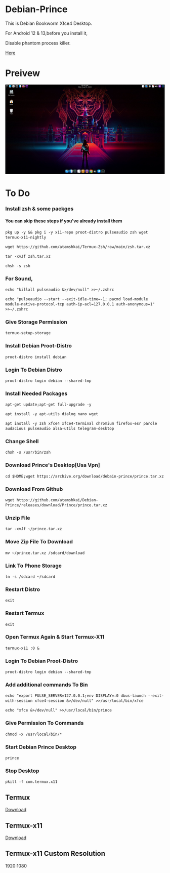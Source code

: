 # Debian-Prince

This is Debian Bookworm Xfce4 Desktop.

For Android 12 & 13,before you install it,

Disable phantom process killer. 

[Here](https://github.com/atamshkai/Phantom-Process-Killer/tree/main) 
# Preivew

![](https://raw.githubusercontent.com/atamshkai/Debian-Prince/main/debian-prince.png)

# To Do

### Install zsh & some packges 

#### You can skip these steps if you've already install them
``` 
pkg up -y && pkg i -y x11-repo proot-distro pulseaudio zsh wget termux-x11-nightly
```
```
wget https://github.com/atamshkai/Termux-Zsh/raw/main/zsh.tar.xz
```
```
tar -xvJf zsh.tar.xz
```
```
chsh -s zsh 
```

### For Sound, 
``` 
echo "killall pulseaudio &>/dev/null" >>~/.zshrc 
``` 
```
echo "pulseaudio --start --exit-idle-time=-1; pacmd load-module module-native-protocol-tcp auth-ip-acl=127.0.0.1 auth-anonymous=1" >>~/.zshrc 
```

### Give Storage Permission
``` 
termux-setup-storage 
```

### Install Debian Proot-Distro
```
proot-distro install debian
```

### Login To Debian Distro
```
proot-distro login debian --shared-tmp
```

### Install Needed Packages
```
apt-get update;apt-get full-upgrade -y
```
```
apt install -y apt-utils dialog nano wget
```
```
apt install -y zsh xfce4 xfce4-terminal chromium firefox-esr parole audacious pulseaudio alsa-utils telegram-desktop
```

### Change Shell
```
chsh -s /usr/bin/zsh
```

### Download Prince's Desktop[Usa Vpn]
```
cd $HOME;wget https://archive.org/download/debain-prince/prince.tar.xz
```

### Download From Github
```
wget https://github.com/atamshkai/Debian-Prince/releases/download/Prince/prince.tar.xz
```

### Unzip File
```
tar -xvJf ~/prince.tar.xz
```

### Move Zip File To Download
```
mv ~/prince.tar.xz /sdcard/download
```

### Link To Phone Storage
```
ln -s /sdcard ~/sdcard
```

### Restart Distro
```
exit
```

### Restart Termux
```
exit
```

### Open Termux Again & Start Termux-X11
```
termux-x11 :0 &
```

### Login To Debian Proot-Distro
```
proot-distro login debian --shared-tmp
```

### Add additional commands To Bin
```
echo "export PULSE_SERVER=127.0.0.1;env DISPLAY=:0 dbus-launch --exit-with-session xfce4-session &>/dev/null" >>/usr/local/bin/xfce
```
```
echo "xfce &>/dev/null" >>/usr/local/bin/prince
```

### Give Permission To Commands
```
chmod +x /usr/local/bin/*
```

### Start Debian Prince Desktop
```
prince
```

### Stop Desktop
```
pkill -f com.termux.x11
```

## Termux 
[Download](https://github.com/termux/termux-app/releases/tag/v0.118.1) 

## Termux-x11 
[Download](https://github.com/termux/termux-x11/releases/tag/nightly) 

## Termux-x11 Custom Resolution
1920:1080
